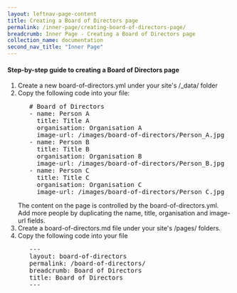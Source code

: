 ```yaml
---
layout: leftnav-page-content
title: Creating a Board of Directors page
permalink: /inner-page/creating-board-of-directors-page/
breadcrumb: Inner Page - Creating a Board of Directors page
collection_name: documentation
second_nav_title: "Inner Page"
---
```

#### **Step-by-step guide to creating a Board of Directors page**

1. Create a new board-of-directors.yml under your site's /_data/ folder
2. Copy the following code into your file:
   <pre>
      # Board of Directors
      - name: Person A
        title: Title A
        organisation: Organisation A
        image-url: /images/board-of-directors/Person_A.jpg
      - name: Person B
        title: Title B
        organisation: Organisation B
        image-url: /images/board-of-directors/Person_B.jpg
      - name: Person C
        title: Title C
        organisation: Organisation C
        image-url: /images/board-of-directors/Person_C.jpg</pre>
   The content on the page is controlled by the board-of-directors.yml. Add more people by duplicating the name, title, organisation and image-url fields.
3. Create a board-of-directors.md file under your site's /pages/ folders. 
4. Copy the following code into your file
   <pre>
      ---
      layout: board-of-directors
      permalink: /board-of-directors/
      breadcrumb: Board of Directors
      title: Board of Directors
      ---
   </pre>

